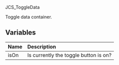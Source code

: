 JCS_ToggleData

Toggle data container.

## Variables

| Name | Description                           |
|:-----|:--------------------------------------|
| isOn | Is currently the toggle button is on? |
